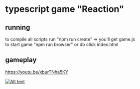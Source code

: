 # typescript game "Reaction"
## running
to compile all scripts run "npm run create"  => you'll get game.js <br>
to start game "npm run browser" or db click index.html

## gameplay
https://youtu.be/xburTNha5KY

[![Alt text](https://img.youtube.com/vi/xburTNha5KY/0.jpg)](https://www.youtube.com/watch?v=xburTNha5KY)
